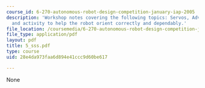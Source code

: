 ```yaml
---
course_id: 6-270-autonomous-robot-design-competition-january-iap-2005
description: 'Workshop notes covering the following topics: Servos, Advanced?Sensors,
  and activity to help the robot orient correctly and dependably.'
file_location: /coursemedia/6-270-autonomous-robot-design-competition-january-iap-2005/28e4da973faa6d894e41ccc9d60be617_5_sss.pdf
file_type: application/pdf
layout: pdf
title: 5_sss.pdf
type: course
uid: 28e4da973faa6d894e41ccc9d60be617

---
```

None